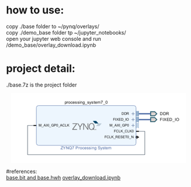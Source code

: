 # how to use:  
copy ./base folder to ~/pynq/overlays/  
copy ./demo_base folder tp ~/jupyter_notebooks/  
open your jupyter web console and run /demo_base/overlay_download.ipynb  
# project detail:  
./base.7z is the project folder  
<div  align="center">    
	<img src="./block_design_base.png"  alt="Block design" align=center />  
 </div>
   
  
#references:  
[base.bit and base.hwh](https://github.com/kangyuzhe666/zynq7010-pynq-2.5)
[overlay_download.ipynb](https://github.com/Xilinx/PYNQ)
